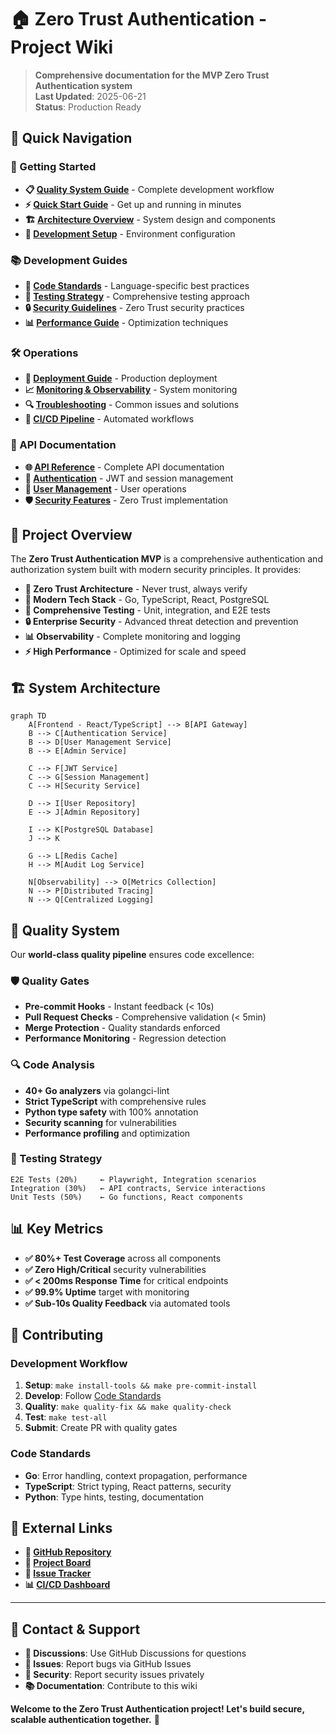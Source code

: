 # 🏠 Zero Trust Authentication - Project Wiki

> **Comprehensive documentation for the MVP Zero Trust Authentication system**  
> **Last Updated**: 2025-06-21  
> **Status**: Production Ready

## 🚀 **Quick Navigation**

### **🏁 Getting Started**
- **📋 [Quality System Guide](Quality-System-Guide)** - Complete development workflow
- **⚡ [Quick Start Guide](Quick-Start-Guide)** - Get up and running in minutes
- **🏗️ [Architecture Overview](Architecture-Overview)** - System design and components
- **🔧 [Development Setup](Development-Setup)** - Environment configuration

### **📚 Development Guides**
- **🎨 [Code Standards](Code-Standards)** - Language-specific best practices
- **🧪 [Testing Strategy](Testing-Strategy)** - Comprehensive testing approach
- **🔒 [Security Guidelines](Security-Guidelines)** - Zero Trust security practices
- **📊 [Performance Guide](Performance-Guide)** - Optimization techniques

### **🛠️ Operations**
- **🚀 [Deployment Guide](Deployment-Guide)** - Production deployment
- **📈 [Monitoring & Observability](Monitoring-Observability)** - System monitoring
- **🔍 [Troubleshooting](Troubleshooting)** - Common issues and solutions
- **🔄 [CI/CD Pipeline](CICD-Pipeline)** - Automated workflows

### **📖 API Documentation**
- **🌐 [API Reference](API-Reference)** - Complete API documentation
- **🔑 [Authentication](Authentication)** - JWT and session management
- **👤 [User Management](User-Management)** - User operations
- **🛡️ [Security Features](Security-Features)** - Zero Trust implementation

## 🎯 **Project Overview**

The **Zero Trust Authentication MVP** is a comprehensive authentication and authorization system built with modern security principles. It provides:

- **🔐 Zero Trust Architecture** - Never trust, always verify
- **🚀 Modern Tech Stack** - Go, TypeScript, React, PostgreSQL
- **🧪 Comprehensive Testing** - Unit, integration, and E2E tests
- **🔒 Enterprise Security** - Advanced threat detection and prevention
- **📊 Observability** - Complete monitoring and logging
- **⚡ High Performance** - Optimized for scale and speed

## 🏗️ **System Architecture**

```mermaid
graph TD
    A[Frontend - React/TypeScript] --> B[API Gateway]
    B --> C[Authentication Service]
    B --> D[User Management Service]
    B --> E[Admin Service]
    
    C --> F[JWT Service]
    C --> G[Session Management]
    C --> H[Security Service]
    
    D --> I[User Repository]
    E --> J[Admin Repository]
    
    I --> K[PostgreSQL Database]
    J --> K
    
    G --> L[Redis Cache]
    H --> M[Audit Log Service]
    
    N[Observability] --> O[Metrics Collection]
    N --> P[Distributed Tracing]
    N --> Q[Centralized Logging]
```

## 🔧 **Quality System**

Our **world-class quality pipeline** ensures code excellence:

### **🛡️ Quality Gates**
- **Pre-commit Hooks** - Instant feedback (< 10s)
- **Pull Request Checks** - Comprehensive validation (< 5min)
- **Merge Protection** - Quality standards enforced
- **Performance Monitoring** - Regression detection

### **🔍 Code Analysis**
- **40+ Go analyzers** via golangci-lint
- **Strict TypeScript** with comprehensive rules
- **Python type safety** with 100% annotation
- **Security scanning** for vulnerabilities
- **Performance profiling** and optimization

### **🧪 Testing Strategy**
```
E2E Tests (20%)     ← Playwright, Integration scenarios
Integration (30%)   ← API contracts, Service interactions  
Unit Tests (50%)    ← Go functions, React components
```

## 📊 **Key Metrics**

- **✅ 80%+ Test Coverage** across all components
- **✅ Zero High/Critical** security vulnerabilities
- **✅ < 200ms Response Time** for critical endpoints
- **✅ 99.9% Uptime** target with monitoring
- **✅ Sub-10s Quality Feedback** via automated tools

## 🤝 **Contributing**

### **Development Workflow**
1. **Setup**: `make install-tools && make pre-commit-install`
2. **Develop**: Follow [Code Standards](Code-Standards)
3. **Quality**: `make quality-fix && make quality-check`
4. **Test**: `make test-all`
5. **Submit**: Create PR with quality gates

### **Code Standards**
- **Go**: Error handling, context propagation, performance
- **TypeScript**: Strict typing, React patterns, security
- **Python**: Type hints, testing, documentation

## 🔗 **External Links**

- **🐙 [GitHub Repository](https://github.com/lsendel/root-zamaz)**
- **🏢 [Project Board](https://github.com/lsendel/root-zamaz/projects)**
- **🐛 [Issue Tracker](https://github.com/lsendel/root-zamaz/issues)**
- **📊 [CI/CD Dashboard](https://github.com/lsendel/root-zamaz/actions)**

---

## 📱 **Contact & Support**

- **💬 Discussions**: Use GitHub Discussions for questions
- **🐛 Issues**: Report bugs via GitHub Issues
- **📧 Security**: Report security issues privately
- **📚 Documentation**: Contribute to this wiki

**Welcome to the Zero Trust Authentication project! Let's build secure, scalable authentication together.** 🚀